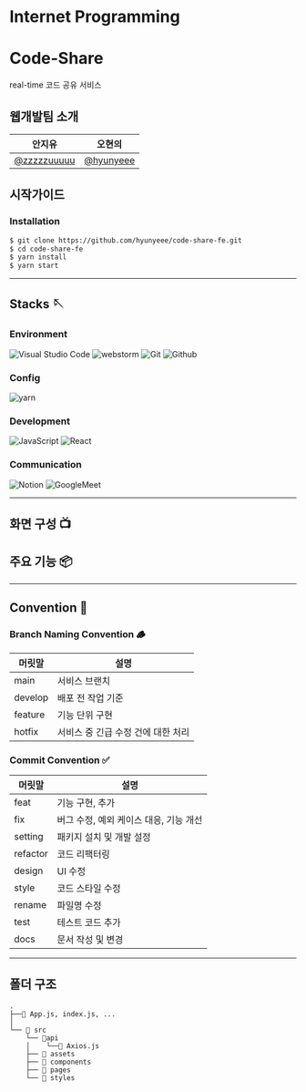 # Internet Programming
# Code-Share
real-time 코드 공유 서비스


## 웹개발팀 소개

|                    안지유                    |                  오현의                  |
| :------------------------------------------: | :--------------------------------------: |
| [@zzzzzuuuuu](https://github.com/zzzzzuuuuu) | [@hyunyeee](https://github.com/hyunyeee) |

## 시작가이드

### Installation

```bash
$ git clone https://github.com/hyunyeee/code-share-fe.git
$ cd code-share-fe
$ yarn install
$ yarn start
```

---

## Stacks 🪡

### Environment

![Visual Studio Code](https://img.shields.io/badge/Visual%20Studio%20Code-007ACC?style=for-the-badge&logo=Visual%20Studio%20Code&logoColor=white)
![webstorm](https://img.shields.io/badge/webstorm-0071C5?style=for-the-badge&logo=webstorm&logoColor=white)
![Git](https://img.shields.io/badge/Git-F05032?style=for-the-badge&logo=Git&logoColor=white)
![Github](https://img.shields.io/badge/GitHub-181717?style=for-the-badge&logo=GitHub&logoColor=white)

### Config

![yarn](https://img.shields.io/badge/yarn-2C8EBB?style=for-the-badge&logo=yarn&logoColor=white)

### Development

![JavaScript](https://img.shields.io/badge/JavaScript-F7DF1E?style=for-the-badge&logo=Javascript&logoColor=white)
![React](https://img.shields.io/badge/React-20232A?style=for-the-badge&logo=react&logoColor=61DAFB)

### Communication

![Notion](https://img.shields.io/badge/Notion-000000?style=for-the-badge&logo=Notion&logoColor=white)
![GoogleMeet](https://img.shields.io/badge/GoogleMeet-00897B?style=for-the-badge&logo=Google%20Meet&logoColor=white)

---

## 화면 구성 📺

## 주요 기능 📦

---

## Convention 🚥

### Branch Naming Convention 🪵

| 머릿말     | 설명                               |
|---------| ---------------------------------- |
| main    | 서비스 브랜치                      |
| develop | 배포 전 작업 기준                  |
| feature | 기능 단위 구현                     |
| hotfix  | 서비스 중 긴급 수정 건에 대한 처리 |

### Commit Convention ✅

| 머릿말      | 설명                      |
|----------|-------------------------|
| feat     | 기능 구현, 추가               |
| fix      | 버그 수정, 예외 케이스 대응, 기능 개선 |
| setting  | 패키지 설치 및 개발 설정          |
| refactor | 코드 리팩터링                 |
| design   | UI 수정                   |
| style    | 코드 스타일 수정               |
| rename   | 파일명 수정                  |
| test     | 테스트 코드 추가               |
| docs     | 문서 작성 및 변경              |

---

## 폴더 구조
```
.
├──📝 App.js, index.js, ...
│
└── 📂 src
    └── 📂api
    │    └──📂 Axios.js
    ├── 📂 assets
    ├── 📂 components
    ├── 📂 pages
    └── 📂 styles

```
